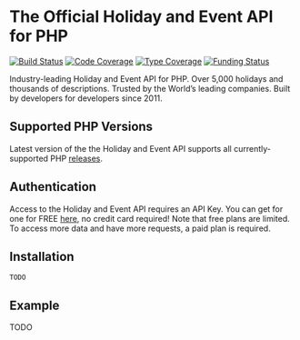 # The Official Holiday and Event API for PHP

<!-- TODO packagist -->
<!-- TODO PHP version -->
[![Build Status](https://github.com/westy92/holiday-event-api-php/actions/workflows/ci.yml/badge.svg)](https://github.com/westy92/holiday-event-api-php/actions)
[![Code Coverage](https://codecov.io/gh/westy92/holiday-event-api-php/branch/main/graph/badge.svg)](https://codecov.io/gh/westy92/holiday-event-api-php)
[![Type Coverage](https://shepherd.dev/github/westy92/holiday-event-api-php/coverage.svg)](https://shepherd.dev/github/westy92/holiday-event-api-php)
[![Funding Status](https://img.shields.io/github/sponsors/westy92)](https://github.com/sponsors/westy92)

Industry-leading Holiday and Event API for PHP. Over 5,000 holidays and thousands of descriptions. Trusted by the World’s leading companies. Built by developers for developers since 2011.

## Supported PHP Versions

Latest version of the the Holiday and Event API supports all currently-supported PHP [releases](https://endoflife.date/php).

## Authentication

Access to the Holiday and Event API requires an API Key. You can get for one for FREE [here](https://apilayer.com/marketplace/checkiday-api#pricing), no credit card required! Note that free plans are limited. To access more data and have more requests, a paid plan is required.

## Installation

```
TODO
```

## Example
TODO